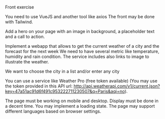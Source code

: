 Front exercise

You need to use VueJS and another tool like axios
The front may be done with Tailwind.

Add a hero on your page with an image in background, a placeholder text and a call to action.

Implement a webapp that allows to get the current weather of a city and the forecast for the next week
We need to have several metric like temperature, humidity and rain condition.
The service includes also links to image to illustrate the weather.

We want to choose the city in a list and/or enter any city

You can use a service like Weather Pro (free token available)
(You may use the token provided in this API url: http://api.weatherapi.com/v1/current.json?key=47a51ac91d6f491c953222711230507&q=Paris&aqi=no).


The page must be working on mobile and desktop. Display must be done in a decent time.
You may implement a loading state.
The page may support different languages based on browser settings.
